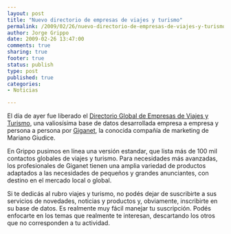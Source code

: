 ```yaml
--- 
layout: post
title: "Nuevo directorio de empresas de viajes y turismo"
permalink: /2009/02/26/nuevo-directorio-de-empresas-de-viajes-y-turismo/index.html
author: Jorge Grippo
date: 2009-02-26 13:47:00
comments: true
sharing: true
footer: true
status: publish
type: post
published: true
categories: 
- Noticias

---
```

<!-- 73 -->
El día de ayer fue liberado el <a href="http://www.grippo.com.ar/empresas-de-viaje/">Directorio Global de Empresas de Viajes y Turismo</a>, una valiosísima base de datos desarrollada empresa a empresa y persona a persona por <a href="http://www.giganet.com.ar">Giganet</a>, la conocida compañía de marketing de Mariano Giudice.

En Grippo pusimos en línea una versión estandar, que lista más de 100 mil contactos globales de viajes y turismo. Para necesidades más avanzadas, los profesionales de Giganet tienen una amplia variedad de productos adaptados a las necesidades de pequeños y grandes anunciantes, con destino en el mercado local o global.

Si te dedicás al rubro viajes y turismo, no podés dejar de suscribirte a sus servicios de novedades, noticias y productos y, obviamente, inscribirte en su base de datos. Es realmente muy fácil manejar tu suscripción. Podés enfocarte en los temas que realmente te interesan, descartando los otros que no corresponden a tu actividad.

